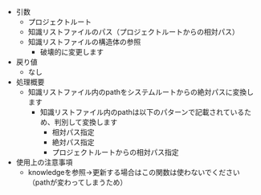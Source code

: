 * 引数
  * プロジェクトルート
  * 知識リストファイルのパス（プロジェクトルートからの相対パス）
  * 知識リストファイルの構造体の参照
    * 破壊的に変更します
* 戻り値
  * なし
* 処理概要
  * 知識リストファイル内のpathをシステムルートからの絶対パスに変換します
    * 知識リストファイル内のpathは以下のパターンで記載されているため、判別して変換します
      * 相対パス指定
      * 絶対パス指定
      * プロジェクトルートからの相対パス指定
* 使用上の注意事項
  * knowledgeを参照->更新する場合はこの関数は使わないでください（pathが変わってしまうため）